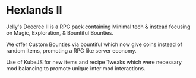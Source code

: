 # Hexlands II
Jelly's Deecree II is a RPG pack containing Minimal tech & instead focusing on Magic, Exploration, & Bountiful Bounties.
 

We offer Custom Bounties via bountiful which now give coins instead of random items, promoting a RPG like server economy.
 

Use of KubeJS for new items and recipe Tweaks which were necessary mod balancing to promote unique inter mod interactions.
